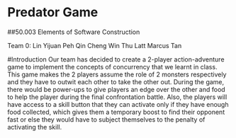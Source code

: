 # Predator Game
##50.003 Elements of Software Construction 

Team 0:
Lin Yijuan
Peh Qin Cheng
Win Thu Latt
Marcus Tan

#Introduction
Our team has decided to create a 2-player action-adventure game to implement the concepts of concurrency that we learnt in class. This game makes the 2 players assume the role of 2 monsters respectively and they have to outwit each other to take the other out. During the game, there would be power-ups to give players an edge over the other and food to help the player during the final confrontation battle. Also, the players will have access to a skill button that they can activate only if they have enough food collected, which gives them a temporary boost to find their opponent fast or else they would have to subject themselves to the penalty of activating the skill.


